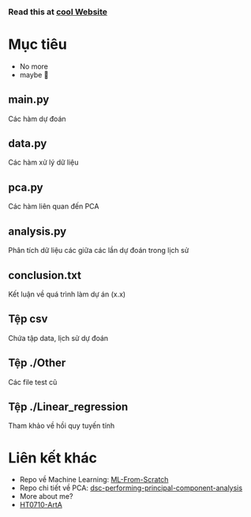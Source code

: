 ### Read this at [cool Website](https://ht0710.github.io/PCA/)
# Mục tiêu
- No more
- maybe :eyes:

## main.py
Các hàm dự đoán

## data.py
Các hàm xử lý dữ liệu

## pca.py
Các hàm liên quan đến PCA

## analysis.py
Phân tích dữ liệu các giữa các lần dự đoán trong lịch sử

## conclusion.txt
Kết luận về quá trình làm dự án (x.x)

## Tệp csv
Chứa tập data, lịch sử dự đoán

## Tệp ./Other
Các file test cũ

## Tệp ./Linear_regression
Tham khảo về hồi quy tuyến tính

# Liên kết khác
- Repo về Machine Learning: [ML-From-Scratch](https://github.com/HT0710/ML-From-Scratch.git)
- Repo chi tiết về PCA: [dsc-performing-principal-component-analysis](https://github.com/HT0710/dsc-performing-principal-component-analysis.git)
- More about me?
- [HT0710-ArtA](https://github.com/HT0710)
